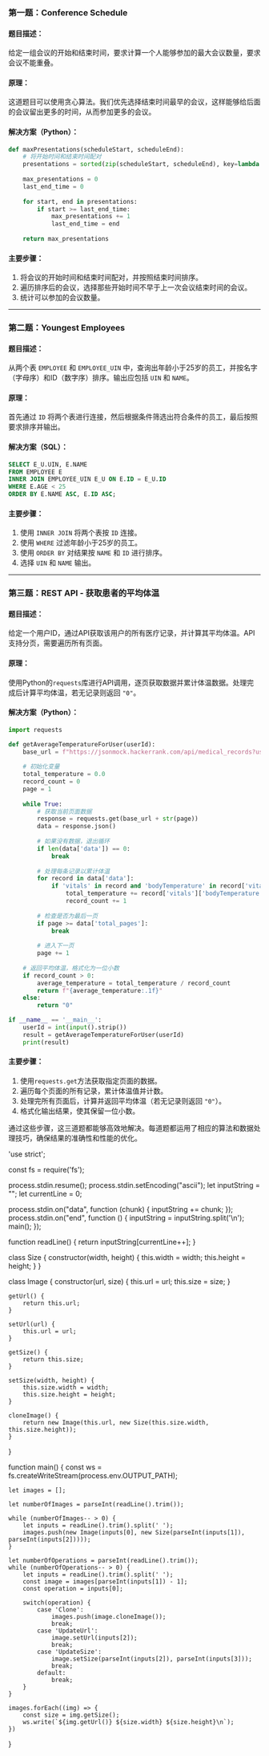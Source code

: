 ### 第一题：Conference Schedule

#### 题目描述：
给定一组会议的开始和结束时间，要求计算一个人能够参加的最大会议数量，要求会议不能重叠。

#### 原理：
这道题目可以使用贪心算法。我们优先选择结束时间最早的会议，这样能够给后面的会议留出更多的时间，从而参加更多的会议。

#### 解决方案（Python）：

```python
def maxPresentations(scheduleStart, scheduleEnd):
    # 将开始时间和结束时间配对
    presentations = sorted(zip(scheduleStart, scheduleEnd), key=lambda x: x[1])
    
    max_presentations = 0
    last_end_time = 0
    
    for start, end in presentations:
        if start >= last_end_time:
            max_presentations += 1
            last_end_time = end
    
    return max_presentations
```

#### 主要步骤：
1. 将会议的开始时间和结束时间配对，并按照结束时间排序。
2. 遍历排序后的会议，选择那些开始时间不早于上一次会议结束时间的会议。
3. 统计可以参加的会议数量。

---

### 第二题：Youngest Employees

#### 题目描述：
从两个表 `EMPLOYEE` 和 `EMPLOYEE_UIN` 中，查询出年龄小于25岁的员工，并按名字（字母序）和ID（数字序）排序。输出应包括 `UIN` 和 `NAME`。

#### 原理：
首先通过 `ID` 将两个表进行连接，然后根据条件筛选出符合条件的员工，最后按照要求排序并输出。

#### 解决方案（SQL）：

```sql
SELECT E_U.UIN, E.NAME
FROM EMPLOYEE E
INNER JOIN EMPLOYEE_UIN E_U ON E.ID = E_U.ID
WHERE E.AGE < 25
ORDER BY E.NAME ASC, E.ID ASC;
```

#### 主要步骤：
1. 使用 `INNER JOIN` 将两个表按 `ID` 连接。
2. 使用 `WHERE` 过滤年龄小于25岁的员工。
3. 使用 `ORDER BY` 对结果按 `NAME` 和 `ID` 进行排序。
4. 选择 `UIN` 和 `NAME` 输出。

---

### 第三题：REST API - 获取患者的平均体温

#### 题目描述：
给定一个用户ID，通过API获取该用户的所有医疗记录，并计算其平均体温。API支持分页，需要遍历所有页面。

#### 原理：
使用Python的`requests`库进行API调用，逐页获取数据并累计体温数据。处理完成后计算平均体温，若无记录则返回 `"0"`。

#### 解决方案（Python）：

```python
import requests

def getAverageTemperatureForUser(userId):
    base_url = f"https://jsonmock.hackerrank.com/api/medical_records?userId={userId}&page="
    
    # 初始化变量
    total_temperature = 0.0
    record_count = 0
    page = 1
    
    while True:
        # 获取当前页面数据
        response = requests.get(base_url + str(page))
        data = response.json()
        
        # 如果没有数据，退出循环
        if len(data['data']) == 0:
            break
        
        # 处理每条记录以累计体温
        for record in data['data']:
            if 'vitals' in record and 'bodyTemperature' in record['vitals']:
                total_temperature += record['vitals']['bodyTemperature']
                record_count += 1
        
        # 检查是否为最后一页
        if page >= data['total_pages']:
            break
        
        # 进入下一页
        page += 1
    
    # 返回平均体温，格式化为一位小数
    if record_count > 0:
        average_temperature = total_temperature / record_count
        return f"{average_temperature:.1f}"
    else:
        return "0"

if __name__ == '__main__':
    userId = int(input().strip())
    result = getAverageTemperatureForUser(userId)
    print(result)
```

#### 主要步骤：
1. 使用`requests.get`方法获取指定页面的数据。
2. 遍历每个页面的所有记录，累计体温值并计数。
3. 处理完所有页面后，计算并返回平均体温（若无记录则返回 `"0"`）。
4. 格式化输出结果，使其保留一位小数。

通过这些步骤，这三道题都能够高效地解决。每道题都运用了相应的算法和数据处理技巧，确保结果的准确性和性能的优化。

'use strict';

const fs = require('fs');

process.stdin.resume();
process.stdin.setEncoding("ascii");
let inputString = "";
let currentLine = 0;

process.stdin.on("data", function (chunk) {
    inputString += chunk;
});
process.stdin.on("end", function () {
    inputString = inputString.split('\n');
    main();
});

function readLine() {
  return inputString[currentLine++];
}

class Size {
    constructor(width, height) {
        this.width = width;
        this.height = height;
    }
}

class Image {
    constructor(url, size) {
        this.url = url;
        this.size = size;
    }

    getUrl() {
        return this.url;
    }

    setUrl(url) {
        this.url = url;
    }

    getSize() {
        return this.size;
    }

    setSize(width, height) {
        this.size.width = width;
        this.size.height = height;
    }

    cloneImage() {
        return new Image(this.url, new Size(this.size.width, this.size.height));
    }
}

function main() {
    const ws = fs.createWriteStream(process.env.OUTPUT_PATH);
    
    let images = [];
    
    let numberOfImages = parseInt(readLine().trim());
    
    while (numberOfImages-- > 0) {
        let inputs = readLine().trim().split(' ');
        images.push(new Image(inputs[0], new Size(parseInt(inputs[1]), parseInt(inputs[2]))));
    }

    let numberOfOperations = parseInt(readLine().trim());
    while (numberOfOperations-- > 0) {
        let inputs = readLine().trim().split(' ');
        const image = images[parseInt(inputs[1]) - 1];
        const operation = inputs[0];
        
        switch(operation) {
            case 'Clone':
                images.push(image.cloneImage());
                break;
            case 'UpdateUrl':
                image.setUrl(inputs[2]);
                break;
            case 'UpdateSize':
                image.setSize(parseInt(inputs[2]), parseInt(inputs[3]));
                break;
            default:
                break;
        }
    }
    
    images.forEach((img) => {
        const size = img.getSize();
        ws.write(`${img.getUrl()} ${size.width} ${size.height}\n`);
    })
}

